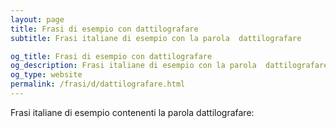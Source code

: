 ```yaml
---
layout: page
title: Frasi di esempio con dattilografare 
subtitle: Frasi italiane di esempio con la parola  dattilografare

og_title: Frasi di esempio con dattilografare 
og_description: Frasi italiane di esempio con la parola  dattilografare
og_type: website
permalink: /frasi/d/dattilografare.html
---
```


Frasi italiane di esempio contenenti la parola dattilografare:


